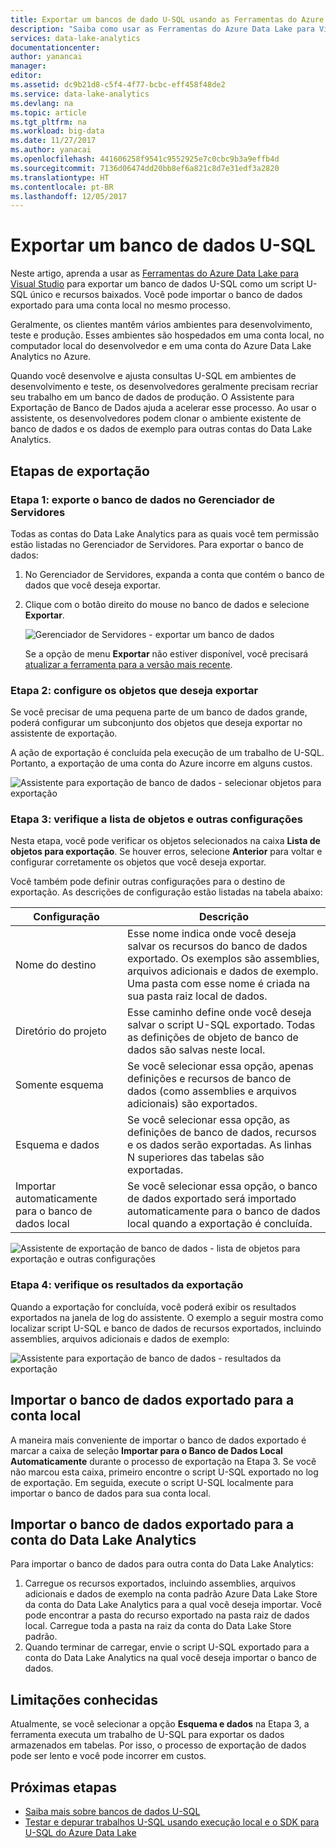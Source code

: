 ```yaml
---
title: Exportar um bancos de dado U-SQL usando as Ferramentas do Azure Data Lake para Visual Studio | Microsoft Docs
description: "Saiba como usar as Ferramentas do Azure Data Lake para Visual Studio para exportar um banco de dados U-SQL e importá-lo automaticamente em uma conta local."
services: data-lake-analytics
documentationcenter: 
author: yanancai
manager: 
editor: 
ms.assetid: dc9b21d8-c5f4-4f77-bcbc-eff458f48de2
ms.service: data-lake-analytics
ms.devlang: na
ms.topic: article
ms.tgt_pltfrm: na
ms.workload: big-data
ms.date: 11/27/2017
ms.author: yanacai
ms.openlocfilehash: 441606258f9541c9552925e7c0cbc9b3a9effb4d
ms.sourcegitcommit: 7136d06474dd20bb8ef6a821c8d7e31edf3a2820
ms.translationtype: HT
ms.contentlocale: pt-BR
ms.lasthandoff: 12/05/2017
---
```

# <a name="export-a-u-sql-database"></a>Exportar um banco de dados U-SQL

Neste artigo, aprenda a usar as [Ferramentas do Azure Data Lake para Visual Studio](http://aka.ms/adltoolsvs) para exportar um banco de dados U-SQL como um script U-SQL único e recursos baixados. Você pode importar o banco de dados exportado para uma conta local no mesmo processo.

Geralmente, os clientes mantêm vários ambientes para desenvolvimento, teste e produção. Esses ambientes são hospedados em uma conta local, no computador local do desenvolvedor e em uma conta do Azure Data Lake Analytics no Azure. 

Quando você desenvolve e ajusta consultas U-SQL em ambientes de desenvolvimento e teste, os desenvolvedores geralmente precisam recriar seu trabalho em um banco de dados de produção. O Assistente para Exportação de Banco de Dados ajuda a acelerar esse processo. Ao usar o assistente, os desenvolvedores podem clonar o ambiente existente de banco de dados e os dados de exemplo para outras contas do Data Lake Analytics.

## <a name="export-steps"></a>Etapas de exportação

### <a name="step-1-export-the-database-in-server-explorer"></a>Etapa 1: exporte o banco de dados no Gerenciador de Servidores

Todas as contas do Data Lake Analytics para as quais você tem permissão estão listadas no Gerenciador de Servidores. Para exportar o banco de dados:

1. No Gerenciador de Servidores, expanda a conta que contém o banco de dados que você deseja exportar.
2. Clique com o botão direito do mouse no banco de dados e selecione **Exportar**. 
   
    ![Gerenciador de Servidores - exportar um banco de dados](./media/data-lake-analytics-data-lake-tools-export-database/export-database.png)

     Se a opção de menu **Exportar** não estiver disponível, você precisará [atualizar a ferramenta para a versão mais recente](http://aka.ms/adltoolsvs).

### <a name="step-2-configure-the-objects-that-you-want-to-export"></a>Etapa 2: configure os objetos que deseja exportar

Se você precisar de uma pequena parte de um banco de dados grande, poderá configurar um subconjunto dos objetos que deseja exportar no assistente de exportação. 

A ação de exportação é concluída pela execução de um trabalho de U-SQL. Portanto, a exportação de uma conta do Azure incorre em alguns custos.

![Assistente para exportação de banco de dados - selecionar objetos para exportação](./media/data-lake-analytics-data-lake-tools-export-database/export-database-wizard.png)

### <a name="step-3-check-the-objects-list-and-other-configurations"></a>Etapa 3: verifique a lista de objetos e outras configurações

Nesta etapa, você pode verificar os objetos selecionados na caixa **Lista de objetos para exportação**. Se houver erros, selecione **Anterior** para voltar e configurar corretamente os objetos que você deseja exportar.

Você também pode definir outras configurações para o destino de exportação. As descrições de configuração estão listadas na tabela abaixo:

|Configuração|Descrição|
|-------------|-----------|
|Nome do destino|Esse nome indica onde você deseja salvar os recursos do banco de dados exportado. Os exemplos são assemblies, arquivos adicionais e dados de exemplo. Uma pasta com esse nome é criada na sua pasta raiz local de dados.|
|Diretório do projeto|Esse caminho define onde você deseja salvar o script U-SQL exportado. Todas as definições de objeto de banco de dados são salvas neste local.|
|Somente esquema|Se você selecionar essa opção, apenas definições e recursos de banco de dados (como assemblies e arquivos adicionais) são exportados.|
|Esquema e dados|Se você selecionar essa opção, as definições de banco de dados, recursos e os dados serão exportadas. As linhas N superiores das tabelas são exportadas.|
|Importar automaticamente para o banco de dados local|Se você selecionar essa opção, o banco de dados exportado será importado automaticamente para o banco de dados local quando a exportação é concluída.|

![Assistente de exportação de banco de dados - lista de objetos para exportação e outras configurações](./media/data-lake-analytics-data-lake-tools-export-database/export-database-wizard-configuration.png)

### <a name="step-4-check-the-export-results"></a>Etapa 4: verifique os resultados da exportação

Quando a exportação for concluída, você poderá exibir os resultados exportados na janela de log do assistente. O exemplo a seguir mostra como localizar script U-SQL e banco de dados de recursos exportados, incluindo assemblies, arquivos adicionais e dados de exemplo:

![Assistente para exportação de banco de dados - resultados da exportação](./media/data-lake-analytics-data-lake-tools-export-database/export-database-wizard-completed.png)

## <a name="import-the-exported-database-to-a-local-account"></a>Importar o banco de dados exportado para a conta local

A maneira mais conveniente de importar o banco de dados exportado é marcar a caixa de seleção **Importar para o Banco de Dados Local Automaticamente** durante o processo de exportação na Etapa 3. Se você não marcou esta caixa, primeiro encontre o script U-SQL exportado no log de exportação. Em seguida, execute o script U-SQL localmente para importar o banco de dados para sua conta local.

## <a name="import-the-exported-database-to-a-data-lake-analytics-account"></a>Importar o banco de dados exportado para a conta do Data Lake Analytics

Para importar o banco de dados para outra conta do Data Lake Analytics:

1. Carregue os recursos exportados, incluindo assemblies, arquivos adicionais e dados de exemplo na conta padrão Azure Data Lake Store da conta do Data Lake Analytics para a qual você deseja importar. Você pode encontrar a pasta do recurso exportado na pasta raiz de dados local. Carregue toda a pasta na raiz da conta do Data Lake Store padrão.
2. Quando terminar de carregar, envie o script U-SQL exportado para a conta do Data Lake Analytics na qual você deseja importar o banco de dados.

## <a name="known-limitations"></a>Limitações conhecidas

Atualmente, se você selecionar a opção **Esquema e dados** na Etapa 3, a ferramenta executa um trabalho de U-SQL para exportar os dados armazenados em tabelas. Por isso, o processo de exportação de dados pode ser lento e você pode incorrer em custos. 

## <a name="next-steps"></a>Próximas etapas

* [Saiba mais sobre bancos de dados U-SQL](https://msdn.microsoft.com/library/azure/mt621299.aspx) 
* [Testar e depurar trabalhos U-SQL usando execução local e o SDK para U-SQL do Azure Data Lake](data-lake-analytics-data-lake-tools-local-run.md)



